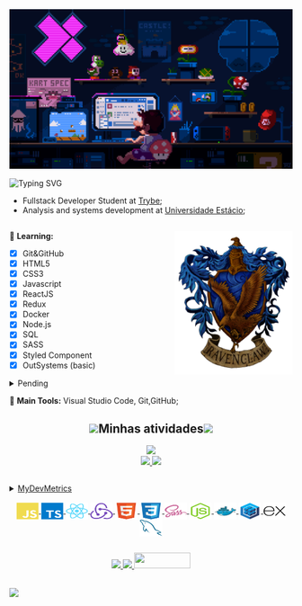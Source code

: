 <img src ="github/mario_dev.gif"> 

<div>
  
  ![Typing SVG](https://readme-typing-svg.herokuapp.com?font=Press+Start+2P&color=%235B83F7&width=800&lines=Hi+there%2C+I'm+Marcio+Brenner+AKA+%5BMB%5D)

</div>  


- Fullstack Developer Student at [Trybe](https://www.betrybe.com);
- Analysis and systems development at [Universidade Estácio](https://estacio.br/cursos/graduacao/analise-e-desenvolvimento-de-sistemas);

##

<img src ="github/raven35.png" width = "210px" align = "right">

🌱 **Learning:**

<div>
  
- [x] Git&GitHub   
- [x] HTML5
- [x] CSS3
- [x] Javascript
- [x] ReactJS
- [X] Redux
- [X] Docker
- [X] Node.js
- [X] SQL
- [X] SASS
- [X] Styled Component
- [x] OutSystems (basic)
  
</div>
<details>
<summary>Pending</summary>
  
- [ ] Type Script
- [ ] MongoDB
- [ ] Python
- [ ] Algorithms and Data Structure
- [ ] Next.js
- [ ] React Native
- [ ] Flutter
</details>  

  
:school_satchel: **Main Tools:** Visual Studio Code, Git,GitHub;

##
<h2 align="center"><img src="https://media.giphy.com/media/U4q3ag4oAN37cEodFB/giphy.gif" width="50">Minhas atividades<img src="https://media.giphy.com/media/U4q3ag4oAN37cEodFB/giphy.gif" width="50"></h2>

<div align="center">
 <a href="https://wakatime.com/@mbrennerr">
  <img src="https://github-readme-stats.vercel.app/api/wakatime?username=mbrennerr&theme=tokyonight"/>
 </a>
</div>

<div align="center">
  <a href="https://github.com/mbrennerr">
  <img height="150em" src="https://github-readme-stats.vercel.app/api?username=mbrennerr&show_icons=true&theme=tokyonight&include_all_commits=true&count_private=true"/>
  <img height="150em" src="https://github-readme-stats.vercel.app/api/top-langs/?username=mbrennerr&layout=compact&langs_count=7&theme=tokyonight"/>
</div>

  ##
<details> 
 
  <summary>MyDevMetrics</summary>
 
  
     <!--START_SECTION:waka-->
 
 
![Code Time](http://img.shields.io/badge/Code%20Time-56%20hrs%2053%20mins-blue)

![Profile Views](http://img.shields.io/badge/Profile%20Views-0-blue)

![Lines of code](https://img.shields.io/badge/From%20Hello%20World%20I%27ve%20Written-5%20Million%20lines%20of%20code-blue)

**🐱 My GitHub Data** 

> 🏆 14 Contributions in the Year 2022
 > 
> 📦 167.5 kB Used in GitHub's Storage 
 > 
> 🚫 Not Opted to Hire
 > 
> 📜 22 Public Repositories 
 > 
> 🔑 1 Private Repository 
 > 
**I'm a Night 🦉** 

```text
🌞 Morning    6 commits      █░░░░░░░░░░░░░░░░░░░░░░░░   4.69% 
🌆 Daytime    33 commits     ██████░░░░░░░░░░░░░░░░░░░   25.78% 
🌃 Evening    74 commits     ██████████████░░░░░░░░░░░   57.81% 
🌙 Night      15 commits     ███░░░░░░░░░░░░░░░░░░░░░░   11.72%

```
📅 **I'm Most Productive on Wednesday** 

```text
Monday       11 commits     ██░░░░░░░░░░░░░░░░░░░░░░░   8.59% 
Tuesday      23 commits     ████░░░░░░░░░░░░░░░░░░░░░   17.97% 
Wednesday    27 commits     █████░░░░░░░░░░░░░░░░░░░░   21.09% 
Thursday     22 commits     ████░░░░░░░░░░░░░░░░░░░░░   17.19% 
Friday       25 commits     █████░░░░░░░░░░░░░░░░░░░░   19.53% 
Saturday     0 commits      ░░░░░░░░░░░░░░░░░░░░░░░░░   0.0% 
Sunday       20 commits     ████░░░░░░░░░░░░░░░░░░░░░   15.62%

```


📊 **This Week I Spent My Time On** 

```text
⌚︎ Time Zone: America/Sao_Paulo

💬 Programming Languages: 
JavaScript               6 hrs 24 mins       ████████████████████████░   95.84% 
Bash                     6 mins              ░░░░░░░░░░░░░░░░░░░░░░░░░   1.7% 
JSON                     5 mins              ░░░░░░░░░░░░░░░░░░░░░░░░░   1.26% 
SQL                      4 mins              ░░░░░░░░░░░░░░░░░░░░░░░░░   1.16% 
Other                    0 secs              ░░░░░░░░░░░░░░░░░░░░░░░░░   0.03%

🔥 Editors: 
VS Code                  6 hrs 40 mins       █████████████████████████   100.0%

🐱‍💻 Projects: 
sd-014-c-store-manager   5 hrs 14 mins       ███████████████████░░░░░░   78.35% 
sd-014-c-project-talker-m1 hr 3 mins         ████░░░░░░░░░░░░░░░░░░░░░   15.77% 
Unknown Project          23 mins             █░░░░░░░░░░░░░░░░░░░░░░░░   5.88%

💻 Operating System: 
Linux                    6 hrs 40 mins       █████████████████████████   100.0%

```

**I Mostly Code in JavaScript** 

```text
JavaScript               9 repos             ████████████████░░░░░░░░░   64.29% 
HTML                     2 repos             ███░░░░░░░░░░░░░░░░░░░░░░   14.29% 
TypeScript               2 repos             ███░░░░░░░░░░░░░░░░░░░░░░   14.29% 
CSS                      1 repo              █░░░░░░░░░░░░░░░░░░░░░░░░   7.14%

```


**Timeline**

![Chart not found](https://raw.githubusercontent.com/mbrennerr/mbrennerr/main/charts/bar_graph.png) 


 Last Updated on 12/02/2022 18:42:07 UTC
<!--END_SECTION:waka-->
</details>  


<div align="center"style="display: inline_block"><br>
  <img align="center" alt="Rafa-Js" height="30" width="40" src="https://raw.githubusercontent.com/devicons/devicon/master/icons/javascript/javascript-plain.svg">
  <img align="center" alt="Rafa-Ts" height="30" width="40" src="https://raw.githubusercontent.com/devicons/devicon/master/icons/typescript/typescript-plain.svg">
  <img align="center" alt="Rafa-React" height="30" width="40" src="https://raw.githubusercontent.com/devicons/devicon/master/icons/react/react-original.svg">
  <img align="center" alt="Rafa-CSS" height="30" width="40" src="https://raw.githubusercontent.com/devicons/devicon/master/icons/redux/redux-original.svg">
  <img align="center" alt="Rafa-HTML" height="30" width="40" src="https://raw.githubusercontent.com/devicons/devicon/master/icons/html5/html5-original.svg">
  <img align="center" alt="Rafa-CSS" height="30" width="40" src="https://raw.githubusercontent.com/devicons/devicon/master/icons/css3/css3-original.svg">
  <img align="center" alt="Rafa-CSS" height="30" width="40" src="https://raw.githubusercontent.com/devicons/devicon/master/icons/sass/sass-original.svg">
  <img align="center" alt="Rafa-CSS" height="30" width="40" src="https://raw.githubusercontent.com/devicons/devicon/master/icons/nodejs/nodejs-original.svg">
  <img align="center" alt="Rafa-CSS" height="30" width="40" src="https://raw.githubusercontent.com/devicons/devicon/master/icons/docker/docker-original.svg">
 <img align="center" alt="Rafa-CSS" height="30" width="40" src="https://raw.githubusercontent.com/devicons/devicon/master/icons/sequelize/sequelize-original.svg">
  <img align="center" alt="Rafa-CSS" height="30" width="40" src="https://raw.githubusercontent.com/devicons/devicon/master/icons/express/express-original.svg">
 <img align="center" alt="Rafa-CSS" height="30" width="40" src="https://raw.githubusercontent.com/devicons/devicon/master/icons/mysql/mysql-original.svg">
</div> 

  
  ##
 <div align="center">
   <a href = "mailto:marciobrennerbusiness@gmail.com">
     <img src="https://img.shields.io/badge/-Gmail-%23333?style=for-the-badge&logo=gmail&logoColor=white" target="_blank">
   </a>
   <a href="https://www.linkedin.com/in/mbrennerr" target="_blank">
      <img src="https://img.shields.io/badge/-LinkedIn-%230077B5?style=for-the-badge&logo=linkedin&logoColor=white" target="_blank">
   </a> 
   <a href="https://mbrennerr.vercel.app/">
    <img src="https://img.shields.io/static/v1?&label=Portfolio&message=site&color=green&style=for-the-badge" height=28 width=100/>
   </a>
 </div>
    
  ##
   <img src="https://www.codewars.com/users/mbrennerr/badges/micro" align = "center" />
    
   

   
  


<!--
**mbrennerr/mbrennerr** is a ✨ _special_ ✨ repository because its `README.md` (this file) appears on your GitHub profile.

Here are some ideas to get you started:

- 🔭 I’m currently working on ...
- 🌱 I’m currently learning ...
- 👯 I’m looking to collaborate on ...
- 🤔 I’m looking for help with ...
- 💬 Ask me about ...
- 📫 How to reach me: ...
- 😄 Pronouns: ...
- ⚡ Fun fact: ...
-->
